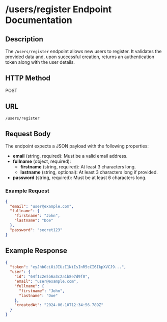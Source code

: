 # /users/register Endpoint Documentation

## Description
The `/users/register` endpoint allows new users to register. It validates the provided data and, upon successful creation, returns an authentication token along with the user details.

## HTTP Method
POST

## URL
`/users/register`

## Request Body
The endpoint expects a JSON payload with the following properties:

- **email** (string, required): Must be a valid email address.
- **fullname** (object, required):
  - **firstname** (string, required): At least 3 characters long.
  - **lastname** (string, optional): At least 3 characters long if provided.
- **password** (string, required): Must be at least 6 characters long.



### Example Request
```json
{
  "email": "user@example.com",
  "fullname": {
    "firstname": "John",
    "lastname": "Doe"
  },
  "password": "secret123"
}
```


## Example Response

```json
{
  "token": "eyJhbGciOiJIUzI1NiIsInR5cCI6IkpXVCJ9...",
  "user": {
    "id": "64f1c2e5b6a3c2a1b8e7d9f0",
    "email": "user@example.com",
    "fullname": {
      "firstname": "John",
      "lastname": "Doe"
    },
    "createdAt": "2024-06-10T12:34:56.789Z"
  }
}
```
